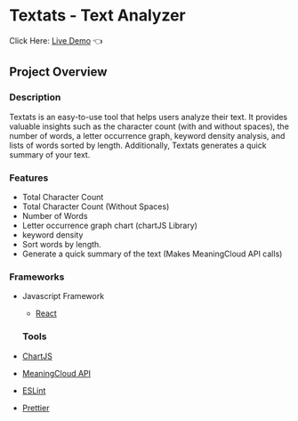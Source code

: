 # Textats - Text Analyzer

Click Here: [Live Demo](https://swhag.github.io/Textats/) :point_left:

## Project Overview

### Description

Textats is an easy-to-use tool that helps users analyze their text. It provides valuable insights such as the character count (with and without spaces), the number of words, a letter occurrence graph, keyword density analysis, and lists of words sorted by length. Additionally, Textats generates a quick summary of your text.

### Features

- Total Character Count
- Total Character Count (Without Spaces)
- Number of Words
- Letter occurrence graph chart (chartJS Library)
- keyword density
- Sort words by length.
- Generate a quick summary of the text (Makes MeaningCloud API calls)

### Frameworks

- Javascript Framework

  - [React](https://reactjs.org/)

  ### Tools

- [ChartJS](https://www.chartjs.org/)
- [MeaningCloud API](https://www.meaningcloud.com/developer/)
- [ESLint](https://eslint.org/)
- [Prettier](https://prettier.io/)
